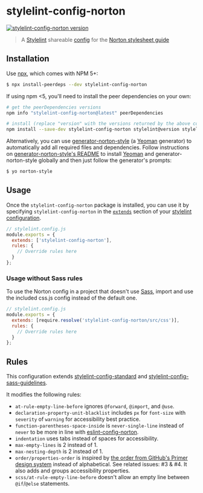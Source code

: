 # stylelint-config-norton

[![stylelint-config-norton version](https://img.shields.io/npm/v/stylelint-config-norton)](https://www.npmjs.com/package/stylelint-config-norton)

> A [Stylelint](https://github.com/stylelint/stylelint) shareable [config](https://github.com/stylelint/stylelint/blob/master/docs/user-guide/configuration.md) for the [Norton stylesheet guide](https://gitlab.com/wwnorton/style)

## Installation

Use [npx](https://github.com/zkat/npx), which comes with NPM 5+:

```bash
$ npx install-peerdeps --dev stylelint-config-norton
```

If using npm <5, you'll need to install the peer dependencies on your own:

```sh
# get the peerDependencies versions
npm info "stylelint-config-norton@latest" peerDependencies

# install (replace "version" with the versions returned by the above command)
npm install --save-dev stylelint-config-norton stylelint@version stylelint-order@version stylelint-scss@version
```

Alternatively, you can use [generator-norton-style](https://gitlab.com/wwnorton/style/generator-norton-style) (a [Yeoman](http://yeoman.io/) generator) to automatically add all required files and dependencies. Follow instructions on [generator-norton-style's README](https://gitlab.com/wwnorton/style/generator-norton-style/blob/master/README.md) to install [Yeoman](http://yeoman.io/) and generator-norton-style globally and then just follow the generator's prompts:

```sh
$ yo norton-style
```

## Usage

Once the `stylelint-config-norton` package is installed, you can use it by specifying `stylelint-config-norton` in the [`extends`](https://github.com/stylelint/stylelint/blob/master/docs/user-guide/configuration.md#extends) section of your [stylelint configuration](https://github.com/stylelint/stylelint/blob/master/docs/user-guide/configuration.md).

```js
// stylelint.config.js
module.exports = {
  extends: ['stylelint-config-norton'],
  rules: {
    // Override rules here
  }
};
```

### Usage without Sass rules

To use the Norton config in a project that doesn't use [Sass](https://sass-lang.com/), import and use the included css.js config instead of the default one.

```js
// stylelint.config.js
module.exports = {
  extends: [require.resolve('stylelint-config-norton/src/css')],
  rules: {
    // Override rules here
  }
};
```

## Rules

This configuration extends [stylelint-config-standard](https://github.com/stylelint/stylelint-config-standard) and [stylelint-config-sass-guidelines](https://github.com/bjankord/stylelint-config-sass-guidelines).

It modifies the following rules:

* `at-rule-empty-line-before` ignores `@forward`, `@import`, and `@use`.
* `declaration-property-unit-blacklist` includes `px` for `font-size` with `severity` of `warning` for accessibility best practice.
* `function-parentheses-space-inside` is `never-single-line` instead of `never` to be more in line with [eslint-config-norton](https://github.com/wwnorton/style/tree/main/packages/eslint-config-norton).
* `indentation` uses tabs instead of spaces for accessibility.
* `max-empty-lines` is 2 instead of 1.
* `max-nesting-depth` is 2 instead of 1.
* `order/properties-order` is inspired by [the order from GitHub's Primer design system](https://github.com/primer/primer/blob/master/tools/stylelint-config-primer/index.js#L47-L217) instead of alphabetical. See related issues: #3 & #4. It also adds and groups accessibility properties.
* `scss/at-rule-empty-line-before` doesn't allow an empty line between `@if`/`@else` statements.
